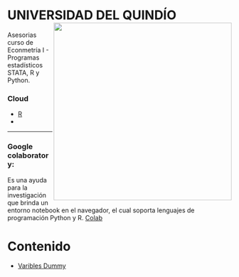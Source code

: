 # UNIVERSIDAD DEL QUINDÍO <img align="right" src="https://github.com/NicolasGP01/Asesoria_ECO_I/blob/main/Imagines%20base/logo-universidad-del-quindio.png" width=400>
Asesorias curso de Econmetría I - Programas estadísticos STATA, R y Python.

### Cloud
* [R](https://posit.cloud/)
* []()
---
### Google colaboratory: 
Es una ayuda para la investigación que brinda un entorno notebook en el navegador, el cual soporta lenguajes de programación Python y R.
[Colab](https://colab.research.google.com/?utm_source=scs-index)


# Contenido
- [Varibles Dummy](#Inscripción)


